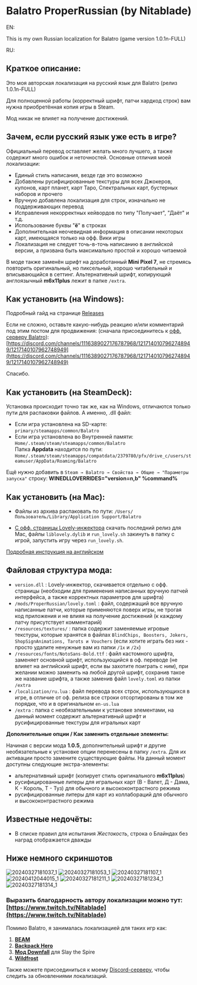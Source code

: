 # Balatro ProperRussian (by Nitablade)
EN:

This is my own Russian localization for Balatro (game version 1.0.1n-FULL)

RU:
## Краткое описание:
Это моя авторская локализация на русский язык для Balatro (релиз 1.0.1n-FULL)

Для полноценной работы (корректный шрифт, патчи хардкод строк) вам нужна приобретённая копия игры в Steam.

Мод никак не влияет на получение достижений.

## Зачем, если русский язык уже есть в игре?

Официальный перевод оставляет желать много лучшего, а также содержит много ошибок и неточностей. Основные отличия моей локализации:

- Единый стиль написания, везде где это возможно
- Добавлены русифицированные текстуры для всех Джокеров, купонов, карт планет, карт Таро, Спектральных карт, бустерных наборов и прочего
- Вручную добавлена локализация для строк, изначально не поддерживающих перевод
- Исправления некорректных кейвордов по типу "Получает", "Даёт" и т.д.
- Использование буквы "**ё**" в строках
- Дополнительная неочевидная информация в описании некоторых карт, имеющаяся только на офф. Вики игры
- Локализация не следует точь-в-точь написанию в английской версии, а призвана быть максимально простой и хорошо читаемой

В моде также заменён шрифт на доработанный **Mini Pixel 7**, не стремясь повторить оригинальный, но пиксельный, хорошо читабельный и вписывающийся в сеттинг. Альтернативный шрифт, копирующий англоязычный **m6x11plus** лежит в папке ```/extra```.

## Как установить (на Windows):
Подробный гайд на странице [Releases](https://github.com/Nitablade/Balatro_ProperRussian/releases)

Если не сложно, оставьте какую-нибудь реакцию и/или комментарий под этим постом для продвижения: (сначала присоединитесь к [офф. серверу Balatro](https://discord.gg/cbbuVAU9)): [https://discord.com/channels/1116389027176787968/1217140107962748949/1217140107962748949](https://discord.com/channels/1116389027176787968/1217140107962748949/1217140107962748949)

Спасибо.

## Как установить (на SteamDeck):
Установка происходит точно так же, как на Windows, отличаются только пути для распаковки файлов. А именно, .dll файл:
- Если игра установлена на SD-карте: ```primary/steamapps/common/Balatro```
- Если игра установлена во Внутренней памяти: ```Home/.steam/steam/steamapps/common/Balatro```  
Папка **Appdata** находится по пути: ```Home/.steam/steam/steamapps/compatdata/2379780/pfx/drive_c/users/steamuser/AppData/Roaming/Balatro```

Ещё нужно добавить в ```Steam → Balatro → Свойства → Общие → "Параметры запуска"``` строку: 
**WINEDLLOVERRIDES="version=n,b" %command%**

## Как установить (на Mac):
- Файлы из архива распаковать по пути: ```/Users/Пользователь/Library/Application Support/Balatro```

- [С офф. страницы Lovely-инжектора](https://github.com/ethangreen-dev/lovely-injector/releases) скачать последний релиз для Mac, файлы ```liblovely.dylib``` и ```run_lovely.sh``` закинуть в папку с игрой, запустить игру через ```run_lovely.sh```.

[Подробная инструкция на английском](https://github.com/ethangreen-dev/lovely-injector?tab=readme-ov-file#mac)

## Файловая структура мода:
- ```version.dll``` : Lovely-инжектор, скачивается отдельно с офф. страницы (необходим для применения написанных вручную патчей интерфейса, а также корректных параметров для шрифта)
- ```/mods/ProperRussian/lovely.toml``` : файл, содержащий все вручную написанные патчи, которые применяются поверх игры, не трогая код приложения и не влияя на получение достижений (к каждому патчу присутствует комментарий)
- ```/resources/textures/``` : папка содержит заменяемые игровые текстуры, которые хранятся в файлах ```BlindChips, Boosters, Jokers, ShopSignAnimations, Tarots и Vouchers``` (если хотите играть без них - просто удалите ненужные вам из папки ```/1x``` и ```/2x```)
- ```/resources/fonts/NotoSans-Bold.ttf``` : файл кастомного шрифта, заменяет основной шрифт, использующийся в оф. переводе (не влияет на английский шрифт, если вы захотите поиграть с ним), при желании можно заменить на любой другой шрифт, сохранив такое же название шрифта, а также заменив файл ```lovely.toml``` из папки ```/extra```
- ```/localization/ru.lua``` : файл перевода всех строк, использующихся в игре, в отличие от оф. релиза все строки отсортированы в том же порядке, что и в оригинальном ```en-us.lua```
- ```/extra``` : папка с необязательными к установке элементами, на данный момент содержит альтернативный шрифт и русифицированные текстуры для игральных карт

**Дополнительные опции / Как заменить отдельные элементы:**

Начиная с версии мода **1.0.5**, дополнительный шрифт и другие необязательные к установке опции перенесены в папку ```/extra```. Для их активации просто замените существующие файлы. На данный момент доступны следующие экстра-элементы:
- альтернативный шрифт (копирует стиль оригинального **m6x11plus**)
- русифицированные литеры для игральных карт (В - Валет, Д - Дама, К - Король, Т - Туз) для обычного и высококонтрастного режима
- русифицированные литеры для карт из коллабораций для обычного и высококонтрастного режима

## Известные недочёты:
- В списке правил для испытания *Жестокость*, строка о Блайндах без наград отображается дважды

## Ниже немного скриншотов
![20240327181037_1](https://github.com/Nitablade/Balatro_ProperRussian/assets/109508685/749be51a-b923-4833-909f-ae2f6607dafb)
![20240327181053_1](https://github.com/Nitablade/Balatro_ProperRussian/assets/109508685/f42e2473-44a9-42c3-83ce-ac0c292c0ab0)
![20240327181107_1](https://github.com/Nitablade/Balatro_ProperRussian/assets/109508685/ba86b08e-e3dc-4fa1-895a-784e33dd32e8)
![20240412044015_1](https://github.com/Nitablade/Balatro_ProperRussian/assets/109508685/d0c9fda3-6549-436d-abbd-0533c801d2d5)
![20240327181211_1](https://github.com/Nitablade/Balatro_ProperRussian/assets/109508685/29c19d05-456c-4ce9-94bc-d9c7133fcd76)
![20240327181234_1](https://github.com/Nitablade/Balatro_ProperRussian/assets/109508685/d48b1cdf-ddbc-4f5f-b838-fc087bc46b6a)
![20240327181314_1](https://github.com/Nitablade/Balatro_ProperRussian/assets/109508685/23ee7f4a-21c3-40d2-a853-b5438f2c7f91)

### Выразить благодарность автору локализации можно тут: [https://www.twitch.tv/Nitablade](https://www.twitch.tv/Nitablade)

Помимо Balatro, я занималась локализацией для таких игр как:
1) [**BEAM**](https://store.steampowered.com/app/1067430/Beam/)
2) [**Backpack Hero**](https://store.steampowered.com/app/1970580/Backpack_Hero/)
3) [**Мод Downfall**](https://steamcommunity.com/sharedfiles/filedetails/?id=1610056683&searchtext=Downfall) для Slay the Spire
4) [**Wildfrost**](https://github.com/Nitablade/Wildfrost_RU)

Также можете присоединиться к моему [Discord-серверу](https://discord.gg/zFAGDn6QMs), чтобы следить за обновлениями локализаций.
